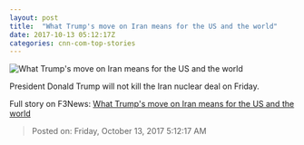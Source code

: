 ```yaml
---
layout: post
title:  "What Trump's move on Iran means for the US and the world"
date: 2017-10-13 05:12:17Z
categories: cnn-com-top-stories
---
```


![What Trump's move on Iran means for the US and the world](http://i2.cdn.cnn.com/cnnnext/dam/assets/171012125507-02-trump-health-care-1012-super-tease.jpg)

President Donald Trump will not kill the Iran nuclear deal on Friday.


Full story on F3News: [What Trump's move on Iran means for the US and the world](http://www.f3nws.com/n/k2ujzE)

> Posted on: Friday, October 13, 2017 5:12:17 AM
